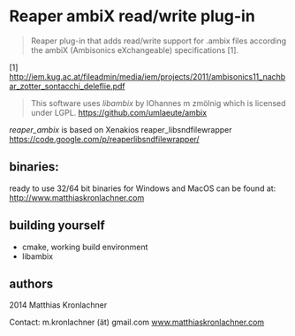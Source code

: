 Reaper ambiX read/write plug-in
==========

> Reaper plug-in that adds read/write support for .ambix files according the ambiX (Ambisonics eXchangeable) specifications [1].

[1] http://iem.kug.ac.at/fileadmin/media/iem/projects/2011/ambisonics11_nachbar_zotter_sontacchi_deleflie.pdf


> This software uses *libambix* by IOhannes m zmölnig which is licensed under LGPL.
> https://github.com/umlaeute/ambix


*reaper_ambix* is based on Xenakios reaper_libsndfilewrapper
https://code.google.com/p/reaperlibsndfilewrapper/



binaries:
----------
ready to use 32/64 bit binaries for Windows and MacOS can be found at:
http://www.matthiaskronlachner.com


building yourself
--------------

- cmake, working build environment
- libambix


authors
-----------
2014 Matthias Kronlachner

Contact:
m.kronlachner (ät) gmail.com
www.matthiaskronlachner.com
